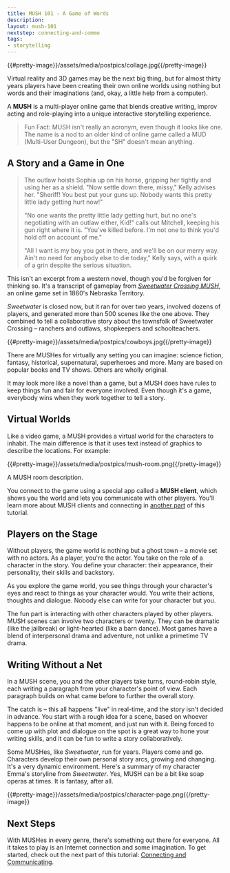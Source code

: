 ```yaml
---
title: MUSH 101 - A Game of Words
description:
layout: mush-101
nextstep: connecting-and-commo
tags: 
- storytelling
---
```


{{#pretty-image}}/assets/media/postpics/collage.jpg{{/pretty-image}}

Virtual reality and 3D games may be the next big thing, but for almost thirty years players have been creating their own online worlds using nothing but words and their imaginations (and, okay, a little help from a computer).

A **MUSH** is a multi-player online game that blends creative writing, improv acting and role-playing into a unique interactive storytelling experience.

> Fun Fact:  MUSH isn't really an acronym, even though it looks like one.  The name is a nod to an older kind of online game called a MUD (Multi-User Dungeon), but the "SH" doesn't mean anything.

## A Story and a Game in One


> The outlaw hoists Sophia up on his horse, gripping her tightly and using her as a shield. "Now settle down there, missy," Kelly advises her. "Sheriff! You best put your guns up. Nobody wants this pretty little lady getting hurt now!" 
> 
> "No one wants the pretty little lady getting hurt, but no one's negotiating with an outlaw either, Kid!" calls out Mitchell, keeping his gun right where it is. "You've killed before. I'm not one to think you'd hold off on account of me."
> 
> "All I want is my boy you got in there, and we'll be on our merry way. Ain't no need for anybody else to die today," Kelly says, with a quirk of a grin despite the serious situation.

This isn't an excerpt from a western novel, though you'd be forgiven for thinking so.  It's a transcript of gameplay from  [*Sweetwater Crossing MUSH*](http://sweetwatercrossingmush.wikidot.com/), an online game set in 1860's Nebraska Territory.  

*Sweetwater* is closed now, but it ran for over two years, involved dozens of players, and generated more than 500 scenes like the one above.  They combined to tell a collaborative story about the townsfolk of Sweetwater Crossing – ranchers and outlaws, shopkeepers and schoolteachers.

{{#pretty-image}}/assets/media/postpics/cowboys.jpg{{/pretty-image}}

There are MUSHes for virtually any setting you can imagine:  science fiction, fantasy, historical, supernatural, superheroes and more.  Many are based on popular books and TV shows.  Others are wholly original.

It may look more like a novel than a game, but a MUSH does have rules to keep things fun and fair for everyone involved. Even though it's a game, everybody wins when they work together to tell a story.

## Virtual Worlds

Like a video game, a MUSH provides a virtual world for the characters to inhabit.  The main difference is that it uses text instead of graphics to describe the locations.  For example:

{{#pretty-image}}/assets/media/postpics/mush-room.png{{/pretty-image}}
<div class="caption">A MUSH room description.</div>

You connect to the game using a special app called a **MUSH client**, which shows you the world and lets you communicate with other players.   You'll learn more about MUSH clients and connecting in [another part](/mush-101/connecting-and-commo) of this tutorial.

## Players on the Stage

Without players, the game world is nothing but a ghost town – a movie set with no actors.  As a player, you're the actor.  You take on the role of a character in the story.  You define your character: their appearance, their personality, their skills and backstory.  

As you explore the game world, you see things through your character's eyes and react to things as your character would. You write their actions, thoughts and dialogue.  Nobody else can write for your character but you. 

The fun part is interacting with other characters played by other players.  MUSH scenes can involve two characters or twenty.  They can be dramatic (like the jailbreak) or light-hearted (like a barn dance).  Most games have a blend of interpersonal drama and adventure, not unlike a primetime TV drama.

## Writing Without a Net	

In a MUSH scene, you and the other players take turns, round-robin style, each writing a paragraph from your character's point of view.  Each paragraph builds on what came before to further the overall story.  

The catch is – this all happens "live" in real-time, and the story isn't decided in advance.  You start with a rough idea for a scene, based on whoever happens to be online at that moment, and just run with it.   Being forced to come up with plot and dialogue on the spot is a great way to hone your writing skills, and it can be fun to write a story collaboratively.

Some MUSHes, like *Sweetwater*, run for years.  Players come and go.  Characters develop their own personal story arcs, growing and changing.  It's a very dynamic environment.  Here's a summary of my character Emma's storyline from *Sweetwater*.  Yes, MUSH can be a bit like soap operas at times.  It is fantasy, after all.

{{#pretty-image}}/assets/media/postpics/character-page.png{{/pretty-image}}

## Next Steps

With MUSHes in every genre, there's something out there for everyone.  All it takes to play is an Internet connection and some imagination.  To get started, check out the next part of this tutorial: [Connecting and Communicating](/mush-101/connecting-and-commo).

